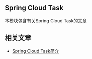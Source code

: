 ## Spring Cloud Task

本模块包含有关Spring Cloud Task的文章

## 相关文章

+ [Spring Cloud Task简介](docs/SpringCloud-Task简介.md)